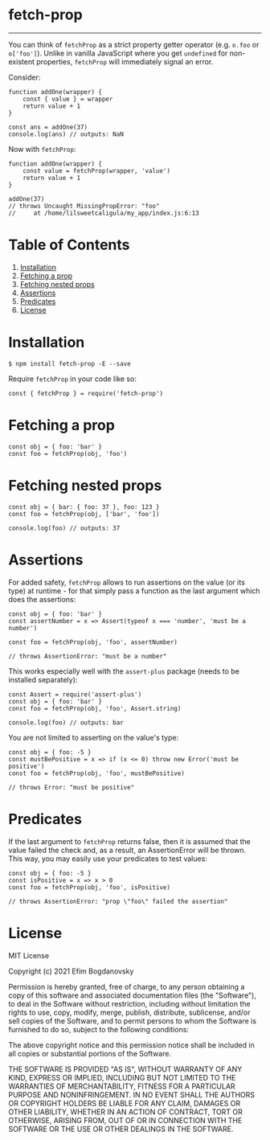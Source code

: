 # fetch-prop
---
You can think of `fetchProp` as a strict property getter operator (e.g. `o.foo` or `o['foo']`). Unlike in vanilla JavaScript where you get `undefined` for non-existent properties, `fetchProp` will immediately signal an error.

Consider:
```
function addOne(wrapper) {
    const { value } = wrapper
    return value + 1
}

const ans = addOne(37)
console.log(ans) // outputs: NaN
```

Now with `fetchProp`:
```
function addOne(wrapper) {
    const value = fetchProp(wrapper, 'value')
    return value + 1
}

addOne(37)
// throws Uncaught MissingPropError: "foo"
//     at /home/lilsweetcaligula/my_app/index.js:6:13
```

# Table of Contents
1. [Installation](#installation)
2. [Fetching a prop](#fetching-a-prop)
3. [Fetching nested props](#fetching-nested-props)
4. [Assertions](#assertions)
5. [Predicates](#predicates)
6. [License](#license)

# Installation
```
$ npm install fetch-prop -E --save
```

Require `fetchProp` in your code like so:
```
const { fetchProp } = require('fetch-prop')
```

# Fetching a prop
```
const obj = { foo: 'bar' }
const foo = fetchProp(obj, 'foo')
```

# Fetching nested props
```
const obj = { bar: { foo: 37 }, foo: 123 }
const foo = fetchProp(obj, ['bar', 'foo'])

console.log(foo) // outputs: 37
```

# Assertions
For added safety, `fetchProp` allows to run assertions on the value (or its type)
at runtime - for that simply pass a function as the last argument which does the assertions:
```
const obj = { foo: 'bar' }
const assertNumber = x => Assert(typeof x === 'number', 'must be a number')

const foo = fetchProp(obj, 'foo', assertNumber)

// throws AssertionError: "must be a number"
```

This works especially well with the `assert-plus` package (needs to be installed separately):
```
const Assert = require('assert-plus')
const obj = { foo: 'bar' }
const foo = fetchProp(obj, 'foo', Assert.string)

console.log(foo) // outputs: bar
```

You are not limited to asserting on the value's type:
```
const obj = { foo: -5 }
const mustBePositive = x => if (x <= 0) throw new Error('must be positive')
const foo = fetchProp(obj, 'foo', mustBePositive)

// throws Error: "must be positive"
```

# Predicates
If the last argument to `fetchProp` returns false, then it is assumed that the value
failed the check and, as a result, an AssertionError will be thrown. This way, you may
easily use your predicates to test values:
```
const obj = { foo: -5 }
const isPositive = x => x > 0
const foo = fetchProp(obj, 'foo', isPositive)

// throws AssertionError: "prop \"foo\" failed the assertion"
```

# License
MIT License

Copyright (c) 2021 Efim Bogdanovsky

Permission is hereby granted, free of charge, to any person obtaining a copy
of this software and associated documentation files (the "Software"), to deal
in the Software without restriction, including without limitation the rights
to use, copy, modify, merge, publish, distribute, sublicense, and/or sell
copies of the Software, and to permit persons to whom the Software is
furnished to do so, subject to the following conditions:

The above copyright notice and this permission notice shall be included in all
copies or substantial portions of the Software.

THE SOFTWARE IS PROVIDED "AS IS", WITHOUT WARRANTY OF ANY KIND, EXPRESS OR
IMPLIED, INCLUDING BUT NOT LIMITED TO THE WARRANTIES OF MERCHANTABILITY,
FITNESS FOR A PARTICULAR PURPOSE AND NONINFRINGEMENT. IN NO EVENT SHALL THE
AUTHORS OR COPYRIGHT HOLDERS BE LIABLE FOR ANY CLAIM, DAMAGES OR OTHER
LIABILITY, WHETHER IN AN ACTION OF CONTRACT, TORT OR OTHERWISE, ARISING FROM,
OUT OF OR IN CONNECTION WITH THE SOFTWARE OR THE USE OR OTHER DEALINGS IN THE
SOFTWARE.
